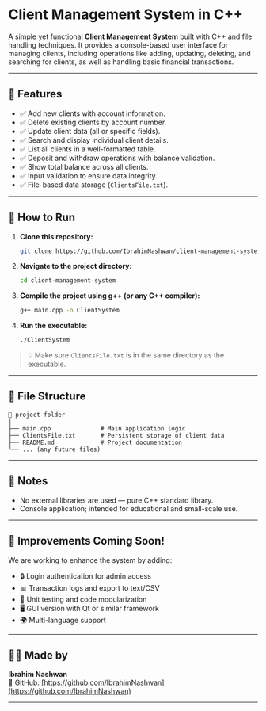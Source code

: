 
# Client Management System in C++

A simple yet functional **Client Management System** built with C++ and file handling techniques. It provides a console-based user interface for managing clients, including operations like adding, updating, deleting, and searching for clients, as well as handling basic financial transactions.

---

## 🔧 Features

- ✅ Add new clients with account information.
- ✅ Delete existing clients by account number.
- ✅ Update client data (all or specific fields).
- ✅ Search and display individual client details.
- ✅ List all clients in a well-formatted table.
- ✅ Deposit and withdraw operations with balance validation.
- ✅ Show total balance across all clients.
- ✅ Input validation to ensure data integrity.
- ✅ File-based data storage (`ClientsFile.txt`).

---

## 🚀 How to Run

1. **Clone this repository:**
   ```bash
   git clone https://github.com/IbrahimNashwan/client-management-system.git
   ```

2. **Navigate to the project directory:**
   ```bash
   cd client-management-system
   ```

3. **Compile the project using g++ (or any C++ compiler):**
   ```bash
   g++ main.cpp -o ClientSystem
   ```

4. **Run the executable:**
   ```bash
   ./ClientSystem
   ```

> 💡 Make sure `ClientsFile.txt` is in the same directory as the executable.

---

## 📁 File Structure

```
📁 project-folder
│
├── main.cpp              # Main application logic
├── ClientsFile.txt       # Persistent storage of client data
├── README.md             # Project documentation
└── ... (any future files)
```

---

## 📌 Notes

- No external libraries are used — pure C++ standard library.
- Console application; intended for educational and small-scale use.

---

## 🔄 Improvements Coming Soon!

We are working to enhance the system by adding:

- 🔒 Login authentication for admin access
- 📊 Transaction logs and export to text/CSV
- 🧪 Unit testing and code modularization
- 🖥️ GUI version with Qt or similar framework
- 🌍 Multi-language support

---

## 🧑‍💻 Made by

**Ibrahim Nashwan**  
🔗 GitHub: [https://github.com/IbrahimNashwan](https://github.com/IbrahimNashwan)

---
